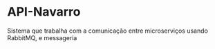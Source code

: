 # API-Navarro

Sistema que trabalha com a comunicação entre microserviços usando RabbitMQ, e messageria
